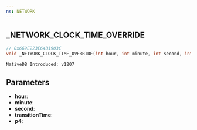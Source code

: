 ```yaml
---
ns: NETWORK
---
```

## _NETWORK_CLOCK_TIME_OVERRIDE

```c
// 0x669E223E64B1903C
void _NETWORK_CLOCK_TIME_OVERRIDE(int hour, int minute, int second, int transitionTime, BOOL p4);
```

```
NativeDB Introduced: v1207
```

## Parameters
* **hour**:
* **minute**:
* **second**:
* **transitionTime**:
* **p4**:
